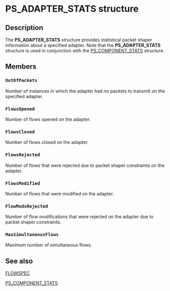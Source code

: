 # PS_ADAPTER_STATS structure

## Description

The
**PS_ADAPTER_STATS** structure provides statistical packet shaper information about a specified adapter. Note that the
**PS_ADAPTER_STATS** structure is used in conjunction with the
[PS_COMPONENT_STATS](https://learn.microsoft.com/windows/desktop/api/ntddpsch/ns-ntddpsch-ps_component_stats) structure.

## Members

### `OutOfPackets`

Number of instances in which the adapter had no packets to transmit on the specified adapter.

### `FlowsOpened`

Number of flows opened on the adapter.

### `FlowsClosed`

Number of flows closed on the adapter.

### `FlowsRejected`

Number of flows that were rejected due to packet shaper constraints on the adapter.

### `FlowsModified`

Number of flows that were modified on the adapter.

### `FlowModsRejected`

Number of flow modifications that were rejected on the adapter due to packet shaper constraints.

### `MaxSimultaneousFlows`

Maximum number of simultaneous flows.

## See also

[FLOWSPEC](https://learn.microsoft.com/windows/desktop/api/qos/ns-qos-flowspec)

[PS_COMPONENT_STATS](https://learn.microsoft.com/windows/desktop/api/ntddpsch/ns-ntddpsch-ps_component_stats)